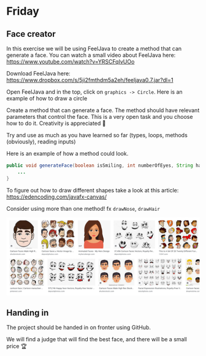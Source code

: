 # Friday



## Face creator

In this exercise we will be using FeelJava to create a method that can generate a face. You can watch a small video about FeelJava here: https://www.youtube.com/watch?v=YRSCFqIvUOo

Download FeelJava here: https://www.dropbox.com/s/5ji2fmthdm5a2eh/feeljava0.7.jar?dl=1

Open FeelJava and in the top, click on `graphics -> Circle`. Here is an example of how to draw a circle

Create a method that can generate a face. The method should have relevant parameters that control the face. This is a very open task and you choose how to do it. Creativity is appreciated 🤩 

Try and use as much as you have learned so far (types, loops, methods (obviously), reading inputs)



Here is an example of how a method could look. 

```java
public void generateFace(boolean isSmiling, int numberOfEyes, String hairColor) {
   	...
}
```

To figure out how to draw different shapes take a look at this article: https://edencoding.com/javafx-canvas/

Consider using more than one method! fx `drawNose`, `drawHair`



![Faces](../../assets/faces.png)



## Handing in

The project should be handed in on fronter using GitHub. 

We will find a judge that will find the best face, and there will be a small price 🏆